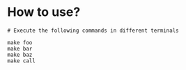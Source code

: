 # How to use?

```
# Execute the following commands in different terminals

make foo
make bar
make baz
make call
```

